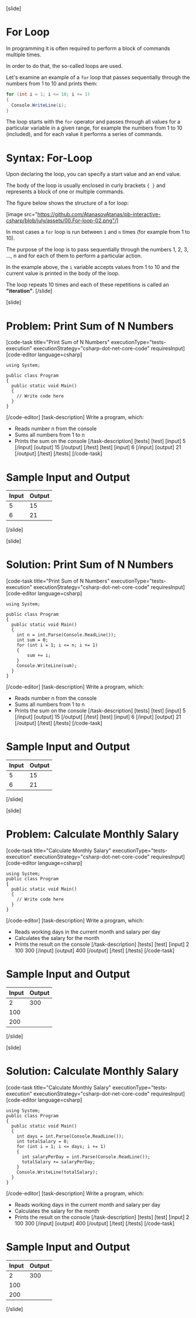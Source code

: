 [slide]
# For Loop
In programming it is often required to perform a block of commands multiple times. 

In order to do that, the so-called loops are used. 

Let's examine an example of a `for` loop that passes sequentially through the numbers from 1 to 10 and prints them:
```cs
for (int i = 1; i <= 10; i += 1)
{
  Console.WriteLine(i);
}
```

The loop starts with the `for` operator and passes through all values for a particular variable in a given range, for example the numbers from 1 to 10 (included), and for each value it performs a series of commands.

# Syntax: For-Loop
Upon declaring the loop, you can specify a start value and an end value. 

The body of the loop is usually enclosed in curly brackets `{ }` and represents a block of one or multiple commands. 

The figure below shows the structure of a for loop:

[image src="https://github.com/AtanasovAtanas/pb-interactive-csharp/blob/july/assets/00.For-loop-02.png"/]

In most cases a `for` loop is run between `1` and `n` times (for example from 1 to 10). 

The purpose of the loop is to pass sequentially through the numbers 1, 2, 3, …, n and for each of them to perform a particular action. 

In the example above, the `i` variable accepts values from 1 to 10 and the current value is printed in the body of the loop. 

The loop repeats 10 times and each of these repetitions is called an **"iteration"**.
[/slide]

[slide]
# Problem: Print Sum of N Numbers
[code-task title="Print Sum of N Numbers" executionType="tests-execution" executionStrategy="csharp-dot-net-core-code" requiresInput]
[code-editor language=csharp]
```
using System;

public class Program
{
  public static void Main()
  {
    // Write code here
  }
}
```
[/code-editor]
[task-description]
Write a program, which:

* Reads number n from the console
* Sums all numbers from 1 to n
* Prints the sum on the console
[/task-description]
[tests]
[test]
[input]
5
[/input]
[output]
15
[/output]
[/test]
[test]
[input]
6
[/input]
[output]
21
[/output]
[/test]
[/tests]
[/code-task]
# Sample Input and Output
|Input|Output|
|-----|------|
|5|15|
|6|21|
[/slide]

[slide]
# Solution: Print Sum of N Numbers
[code-task title="Print Sum of N Numbers" executionType="tests-execution" executionStrategy="csharp-dot-net-core-code" requiresInput]
[code-editor language=csharp]
```
using System;

public class Program
{
  public static void Main()
  {
    int n = int.Parse(Console.ReadLine());
    int sum = 0;
    for (int i = 1; i <= n; i += 1)
    {
        sum += i;
    }
    Console.WriteLine(sum);
  }
}
```
[/code-editor]
[task-description]
Write a program, which:

* Reads number n from the console
* Sums all numbers from 1 to n
* Prints the sum on the console
[/task-description]
[tests]
[test]
[input]
5
[/input]
[output]
15
[/output]
[/test]
[test]
[input]
6
[/input]
[output]
21
[/output]
[/test]
[/tests]
[/code-task]
# Sample Input and Output
|Input|Output|
|-----|------|
|5|15|
|6|21|
[/slide]

[slide]
# Problem: Calculate Monthly Salary
[code-task title="Calculate Monthly Salary" executionType="tests-execution" executionStrategy="csharp-dot-net-core-code" requiresInput]
[code-editor language=csharp]
```
using System;
public class Program
{
  public static void Main()
  {
    // Write code here
  }
}
```
[/code-editor]
[task-description]
Write a program, which:

* Reads working days in the current month and salary per day
* Calculates the salary for the month
* Prints the result on the console
[/task-description]
[tests]
[test]
[input]
2
100
300
[/input]
[output]
400
[/output]
[/test]
[/tests]
[/code-task]
# Sample Input and Output
|Input|Output|
|-----|------|
|2|300|
|100||
|200||
[/slide]

[slide]
# Solution: Calculate Monthly Salary
[code-task title="Calculate Monthly Salary" executionType="tests-execution" executionStrategy="csharp-dot-net-core-code" requiresInput]
[code-editor language=csharp]
```
using System;
public class Program
{
  public static void Main()
  {
    int days = int.Parse(Console.ReadLine());
    int totalSalary = 0;
    for (int i = 1; i <= days; i += 1)
    {
      int salaryPerDay = int.Parse(Console.ReadLine());
      totalSalary += salaryPerDay;
    }
    Console.WriteLine(totalSalary);
  }
}
```
[/code-editor]
[task-description]
Write a program, which:

* Reads working days in the current month and salary per day
* Calculates the salary for the month
* Prints the result on the console
[/task-description]
[tests]
[test]
[input]
2
100
300
[/input]
[output]
400
[/output]
[/test]
[/tests]
[/code-task]
# Sample Input and Output
|Input|Output|
|-----|------|
|2|300|
|100||
|200||
[/slide]